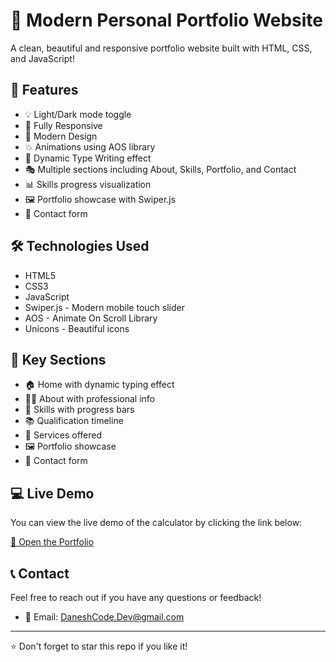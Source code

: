 # 🌟 Modern Personal Portfolio Website

A clean, beautiful and responsive portfolio website built with HTML, CSS, and JavaScript!

## 🚀 Features

- 💡 Light/Dark mode toggle
- 📱 Fully Responsive
- 🎨 Modern Design
- 💥 Animations using AOS library
- 🔄 Dynamic Type Writing effect
- 🎭 Multiple sections including About, Skills, Portfolio, and Contact
- 📊 Skills progress visualization
- 🖼️ Portfolio showcase with Swiper.js
- 📝 Contact form

## 🛠️ Technologies Used

- HTML5
- CSS3
- JavaScript
- Swiper.js - Modern mobile touch slider
- AOS - Animate On Scroll Library
- Unicons - Beautiful icons

## 📌 Key Sections

- 🏠 Home with dynamic typing effect
- 👨‍💼 About with professional info
- 🎯 Skills with progress bars
- 📚 Qualification timeline
- 💼 Services offered
- 🖼️ Portfolio showcase
- 📧 Contact form

## 💻 Live Demo

You can view the live demo of the calculator by clicking the link below:

<a href="https://daneshcode.github.io/Portfolio/" target="_blank">🔗 Open the Portfolio</a>

## 📞 Contact

Feel free to reach out if you have any questions or feedback!

- 📧 Email: [DaneshCode.Dev@gmail.com](mailto:DaneshCode.Dev@gmail.com)

---

⭐ Don't forget to star this repo if you like it!
